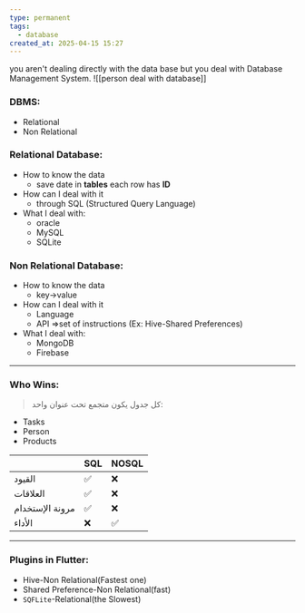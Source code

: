```yaml
---
type: permanent
tags:
  - database
created_at: 2025-04-15 15:27
---
```

you aren't dealing directly with the data base but you deal with Database Management System.
![[person deal with database]]
### DBMS:
- Relational
- Non Relational
### Relational Database:
- How to know the data
	- save date in **tables** each row has **ID**
- How can I deal with it
	- through SQL (Structured Query Language)
- What I deal with:
	- oracle 
	- MySQL
	- SQLite
### Non Relational Database:
- How to know the data
	- key->value
- How can I deal with it
	- Language
	- API =>set of instructions (Ex: Hive-Shared Preferences)
- What I deal with:
	- MongoDB
	- Firebase
___
### Who Wins:
> كل جدول يكون متجمع تحت عنوان واحد:

- Tasks
- Person
- Products

|                 | SQL | NOSQL |
| --------------- | --- | ----- |
| القيود          | ✅   | ❌     |
| العلاقات        | ✅   | ❌     |
| مرونة الإستخدام | ✅   | ❌     |
| الأداء          | ❌   | ✅     |
___
### Plugins in Flutter:
- Hive-Non Relational(Fastest one)
- Shared Preference-Non Relational(fast)
- `SQFLite`-Relational(the Slowest)
